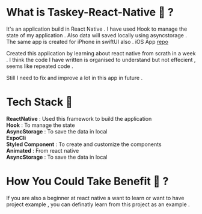 # What is Taskey-React-Native 🤔 ?

It's an application build in React Native . I have used Hook to manage the state of my application . Also data will saved locally using asyncstorage . The same app is created for iPhone in swiftUI also . iOS App 
[repo](https://github.com/myawesomehub/Taskey/)

Created this application by learning about react native from scrath in a week . I think the code I have written is organised to understand but not effecient , seems like repeated code .

Still I need to fix and improve a lot in this app in future .

# Tech Stack 🥞

**ReactNative** : Used this framework to build the application<br />
**Hook** : To manage the state <br />
**AsyncStorage** : To save the data in local <br />
**ExpoCli** <br />
**Styled Component** : To create and customize the components <br />
**Animated** : From react native <br />
**AsyncStorage** : To save the data in local <br />

# How You Could Take Benefit 🥳 ?

If you are also a beginner at react native a want to learn or want to have project example , you can definatly learn from this project as an example .

